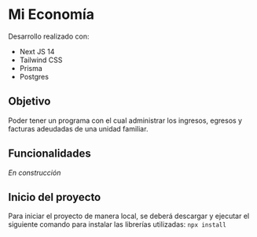 # Mi Economía
Desarrollo realizado con:
- Next JS 14
- Tailwind CSS
- Prisma
- Postgres

## Objetivo
Poder tener un programa con el cual administrar los ingresos, egresos y facturas adeudadas de una unidad familiar.

## Funcionalidades
*En construcción*

## Inicio del proyecto
Para iniciar el proyecto de manera local, se deberá descargar y ejecutar el siguiente comando para instalar las librerías utilizadas:
`npx install`
